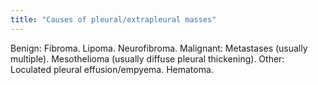 ```yaml
---
title: "Causes of pleural/extrapleural masses"
---
```

Benign: Fibroma. Lipoma. Neurofibroma. Malignant: Metastases (usually multiple). Mesothelioma (usually diffuse pleural thickening). Other: Loculated pleural effusion/empyema. Hematoma.

